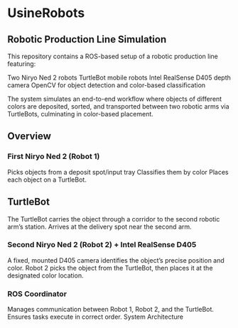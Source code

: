 # UsineRobots



## Robotic Production Line Simulation

This repository contains a ROS-based setup of a robotic production line featuring:

Two Niryo Ned 2 robots
TurtleBot mobile robots
Intel RealSense D405 depth camera
OpenCV for object detection and color-based classification

The system simulates an end-to-end workflow where objects of different colors are deposited, sorted, and transported between two robotic arms via TurtleBots, culminating in color-based placement.

## Overview

### First Niryo Ned 2 (Robot 1)

Picks objects from a deposit spot/input tray
Classifies them by color
Places each object on a TurtleBot.

## TurtleBot

The TurtleBot carries the object through a corridor to the second robotic arm’s station.
Arrives at the delivery spot near the second arm.

### Second Niryo Ned 2 (Robot 2) + Intel RealSense D405

A fixed, mounted D405 camera identifies the object’s precise position and color.
Robot 2 picks the object from the TurtleBot, then places it at the designated color location.

### ROS Coordinator
Manages communication between Robot 1, Robot 2, and the TurtleBot.
Ensures tasks execute in correct order.
System Architecture

